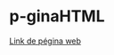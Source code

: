 # p-ginaHTML

[Link de pégina web](https://rawgit.com/rosarioValero/p-ginaHTML/master/paginaHTML.html)
